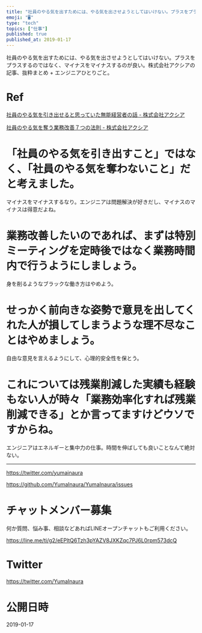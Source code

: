 ```yaml
---
title: "社員のやる気を出すためには、やる気を出させようとしてはいけない。プラスをプラスするのではなく、マイナスをマイナスするのが良い。株式会社アクシ"
emoji: "🖥"
type: "tech"
topics: ["仕事"]
published: true
published_at: 2019-01-17
---
```


社員のやる気を出すためには、やる気を出させようとしてはいけない。プラスをプラスするのではなく、マイナスをマイナスするのが良い。株式会社アクシアの記事、抜粋まとめ + エンジニアひとりごと。

# Ref

[社員のやる気を引き出せると思っていた無能経営者の話 - 株式会社アクシア](https://axia.co.jp/2018-04-24)

[社員のやる気を奪う業務改善７つの法則 - 株式会社アクシア](https://axia.co.jp/2018-04-23)

# 「社員のやる気を引き出すこと」ではなく、「社員のやる気を奪わないこと」だと考えました。

マイナスをマイナスするなり。エンジニアは問題解決が好きだし、マイナスのマイナスは得意だよね。

# 業務改善したいのであれば、まずは特別ミーティングを定時後ではなく業務時間内で行うようにしましょう。

身を削るようなブラックな働き方はやめよう。

# せっかく前向きな姿勢で意見を出してくれた人が損してしまうような理不尽なことはやめましょう。

自由な意見を言えるようにして、心理的安全性を保とう。

# これについては残業削減した実績も経験もない人が時々「業務効率化すれば残業削減できる」とか言ってますけどウソですからね。

エンジニアはエネルギーと集中力の仕事。時間を伸ばしても良いことなんて絶対ない。


---

https://twitter.com/yumainaura

https://github.com/YumaInaura/YumaInaura/issues









<!-- Update From Qiita API -->

# チャットメンバー募集


何か質問、悩み事、相談などあればLINEオープンチャットもご利用ください。

https://line.me/ti/g2/eEPltQ6Tzh3pYAZV8JXKZqc7PJ6L0rpm573dcQ





# Twitter


https://twitter.com/YumaInaura


<!-- Update From Qiita API -->



# 公開日時

2019-01-17
